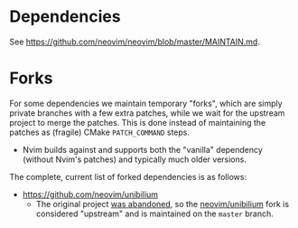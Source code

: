 Dependencies
============

See https://github.com/neovim/neovim/blob/master/MAINTAIN.md.

Forks
=====

For some dependencies we maintain temporary "forks", which are simply private branches with a few extra patches, while we wait for the upstream project to merge the patches. This is done instead of maintaining the patches as (fragile) CMake `PATCH_COMMAND` steps.

* Nvim builds against and supports both the "vanilla" dependency (without Nvim's patches) and typically much older versions.

The complete, current list of forked dependencies is as follows:

* https://github.com/neovim/unibilium
  * The original project [was abandoned](https://github.com/neovim/neovim/issues/10302), so the [neovim/unibilium](https://github.com/neovim/unibilium) fork is considered "upstream" and is maintained on the `master` branch.
